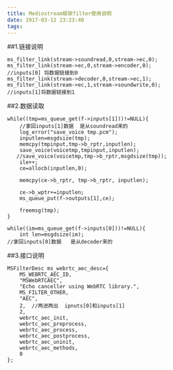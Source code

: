 ```yaml
---
title: Mediostream框架filter使用说明
date: 2017-03-12 23:23:40
tags:
---
```


##1.链接说明

   	ms_filter_link(stream->soundread,0,stream->ec,0);
    ms_filter_link(stream->ec,0,stream->encoder,0);	
	//inputs[0] 将数据链接到0
	ms_filter_link(stream->decoder,0,stream->ec,1);
	ms_filter_link(stream->ec,1,stream->soundwrite,0);
	//inputs[1]将数据链接到1

##2.数据读取

    while((tmp=ms_queue_get(f->inputs[1]))!=NULL){
		//拿回inputs[1]数据  是从soundread来的
        log_error("save_voice tmp.pcm");
        inputlen=msgdsize(tmp);
        memcpy(tmpinput,tmp->b_rptr,inputlen);
        save_voice(voicetmp,tmpinput,inputlen);
       //save_voice(voicetmp,tmp->b_rptr,msgdsize(tmp));
        ile++;
        ce=allocb(inputlen,0);

        memcpy(ce->b_rptr, tmp->b_rptr, inputlen);

        ce->b_wptr+=inputlen;
        ms_queue_put(f->outputs[1],ce);

        freemsg(tmp);
    }

	while((im=ms_queue_get(f->inputs[0]))!=NULL){
        int len=msgdsize(im);
	//拿回inputs[0]数据   是从decoder来的



##3.接口说明

	MSFilterDesc ms_webrtc_aec_desc={
		MS_WEBRTC_AEC_ID,
		"MSWebRTCAEC",
		"Echo canceller using WebRTC library.",
		MS_FILTER_OTHER,
		"AEC",
		2,  //两进两出  ipnuts[0]和inputs[1]
		2,
		webrtc_aec_init,
		webrtc_aec_preprocess,
		webrtc_aec_process,
		webrtc_aec_postprocess,
		webrtc_aec_uninit,
		webrtc_aec_methods,
		0
	};